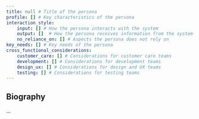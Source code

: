 ```yaml
---
title: null # Title of the persona
profile: [] # Key characteristics of the persona
interaction_style:
    input: [] # How the persona interacts with the system
    output: []  # How the persona receives information from the system
    no_reliance_on: [] # Aspects the persona does not rely on
key_needs: [] # Key needs of the persona
cross_functional_considerations:
    customer_care: [] # Considerations for customer care teams
    development: [] # Considerations for development teams
    design_ux: [] # Considerations for design and UX teams
    testing: [] # Considerations for testing teams
---
```


## Biography
...